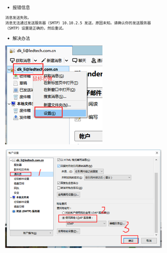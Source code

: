 - 报错信息

```
消息发送失败。
消息无法通过发送服务器（SMTP）10.10.2.5 发送，原因未知。请确认你的发送服务器（SMTP）设置是正确的，然后重试。
```

- 解决办法

![](image/1-1.png)

![](image/1-2.png)
